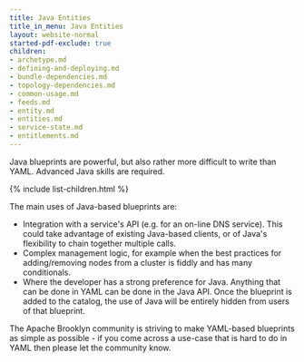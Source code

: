```yaml
---
title: Java Entities
title_in_menu: Java Entities
layout: website-normal
started-pdf-exclude: true
children:
- archetype.md
- defining-and-deploying.md
- bundle-dependencies.md
- topology-dependencies.md
- common-usage.md
- feeds.md
- entity.md
- entities.md
- service-state.md
- entitlements.md
---
```


Java blueprints are powerful, but also rather more difficult to write than YAML.
Advanced Java skills are required.

{% include list-children.html %}

The main uses of Java-based blueprints are:

* Integration with a service's API (e.g. for an on-line DNS service). This could take advantage of
  existing Java-based clients, or of Java's flexibility to chain together multiple calls.
* Complex management logic, for example when the best practices for adding/removing nodes from a
  cluster is fiddly and has many conditionals.
* Where the developer has a strong preference for Java. Anything that can be done in YAML can be done in
  the Java API. Once the blueprint is added to the catalog, the use of Java will be entirely hidden
  from users of that blueprint.

The Apache Brooklyn community is striving to make YAML-based blueprints as simple as possible -
if you come across a use-case that is hard to do in YAML then please let the community know.

